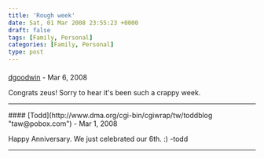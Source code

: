 ```yaml
---
title: 'Rough week'
date: Sat, 01 Mar 2008 23:55:23 +0000
draft: false
tags: [Family, Personal]
categories: [Family, Personal]
type: post
---
```



#### 
[dgoodwin]( "dgoodwin@dangerouslyinc.com") - <time datetime="2008-03-01 21:40:34">Mar 6, 2008</time>

Congrats zeus! Sorry to hear it's been such a crappy week.
<hr />
#### 
[Todd](http://www.dma.org/cgi-bin/cgiwrap/tw/toddblog "taw@pobox.com") - <time datetime="2008-03-03 10:28:10">Mar 1, 2008</time>

Happy Anniversary. We just celebrated our 6th. :) -todd
<hr />
